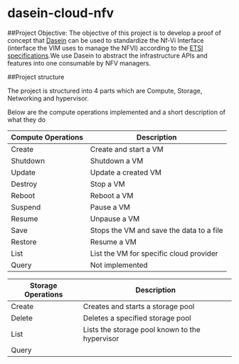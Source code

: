# dasein-cloud-nfv

##Project Objective:
The objective of this project is to develop a proof of concept that [Dasein](http://www.dasein.org/) can be used to standardize the Nf-Vi Interface (interface the VIM uses to manage the NFVI) according to the [ETSI specifications](http://www.etsi.org/deliver/etsi_gs/NFV-MAN/001_099/001/01.01.01_60/gs_nfv-man001v010101p.pdf).We use Dasein to abstract the infrastructure APIs and features into one consumable by NFV managers.

##Project structure

The project is structured into 4 parts which are Compute, Storage, Networking and hypervisor.

Below are the compute operations implemented and a short description of what they do

| Compute Operations  | Description |
|---------------------|------------------------------------------|
| Create | Create and start a VM |
| Shutdown | Shutdown a VM |
| Update | Update a created VM |
| Destroy | Stop a VM |
| Reboot | Reboot a VM |
| Suspend | Pause a VM |
| Resume | Unpause a VM |
| Save | Stops the VM and save the data to a file |
| Restore | Resume a VM |
| List | List the VM for specific cloud provider |
| Query | Not implemented |

| Storage Operations | Description                                    |
|--------------------|------------------------------------------------|
| Create             | Creates and starts a storage pool              |
| Delete             | Deletes a specified storage pool               |
| List               | Lists the storage pool known to the hypervisor |
| Query              |                                                |
